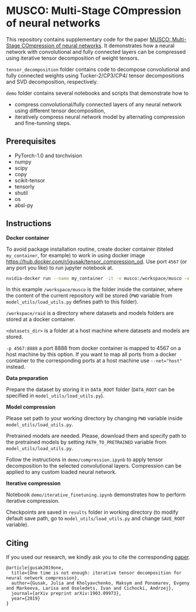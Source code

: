 # MUSCO: Multi-Stage COmpression of neural networks

This repository contains supplementary code for the paper [MUSCO: Multi-Stage COmpression of neural networks](https://arxiv.org/pdf/1903.09973.pdf). 
It demonstrates how a neural network with convolutional and fully connected layers can be compressed using iterative tensor decomposition of weight tensors.

```tensor_decomposition```  folder contains code to decompose convolutional and fully connected weights using  Tucker-2/CP3/CP4/ tensor decompositions and SVD decomposition, respectively. 

```demo``` folder contains several notebooks and scripts that demonstrate how to
 
  -  compress convolutional/fully connected layers of any neural network using different tensor decomposition,
  - iteratively compress neural network model by alternating compression and fine-tunning steps.
  

## Prerequisites
- PyTorch-1.0 and torchvision
- numpy
- scipy
- copy
- scikit-tensor
- tensorly
- shutil
- os
- absl-py

## Instructions

**Docker container**

To avoid package installation routine, create docker container (titeled ```my_container```, for example) to work in using docker image https://hub.docker.com/r/jgusak/tensor_compression_od. 
Use port ```4567``` (or any port you like) to run jupyter notebook at. 

```bash
nvidia-docker run --name my_container -it -v musco:/workspace/musco -v <datasets_dir>:/workspace/raid -p 4567:8888  jgusak/tensor_compression_od
```
In this example  ```/workspace/musco``` is the folder inside the container, where the content of the current repository will be stored (```PWD``` variable from ```model_utils/load_utils.py``` defines path to this folder). 

```/workspace/raid``` is a directory where datasets and models folders are stored at a docker container. 

```<datasets_dir>``` is a folder at a host machine where datasets and models are stored.

```-p 4567:8888``` a port 8888 from docker container is mapped to 4567 on a host machine by this option. If you want to map all ports from a docker container to the corresponding ports at a host machine use ```--net="host"``` instead.



  **Data preparation**
  
Prepare the dataset by storing it in  ```DATA_ROOT```  folder (```DATA_ROOT``` can be specified in ```model_utils/load_utils.py```).
 
 
  **Model compression**
  
Please set path to your working directory by changing ```PWD``` variable inside ```model_utils/load_utils.py```.
  
Pretrained models are needed. Please, download them and specify path to the pretrained models by setting ```PATH_TO_PRETRAINED``` variable from ```model_utils/load_utils.py```.
  
  Follow the instructions in ```demo/compression.ipynb``` to apply tensor decomposition to the selected convolutional layers. Compression can be applied to any custom loaded neural network.
  
  
  **Iterative compression**
  
  Notebook ```demo/iterative_finetuning.ipynb```  demonstrates how to perform iterative compression.
  
  Checkpoints are saved in  ```results``` folder in working directory (to modify default save path, go to ```model_utils/load_utils.py```  and change ```SAVE_ROOT``` variable).

## Citing
If you used our research, we kindly ask you to cite the corresponding [paper](https://arxiv.org/abs/1903.09973).

```
@article{gusak2019one,
  title={One time is not enough: iterative tensor decomposition for neural network compression},
  author={Gusak, Julia and Kholyavchenko, Maksym and Ponomarev, Evgeny and Markeeva, Larisa and Oseledets, Ivan and Cichocki, Andrzej},
  journal={arXiv preprint arXiv:1903.09973},
  year={2019}
}
```
